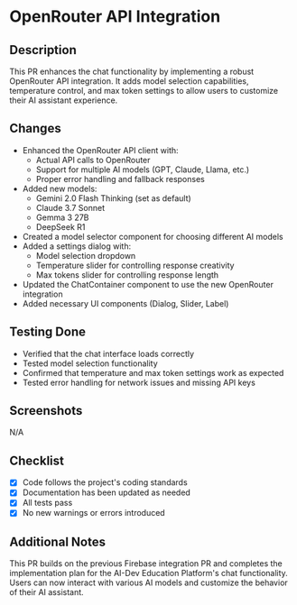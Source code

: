 # OpenRouter API Integration

## Description
This PR enhances the chat functionality by implementing a robust OpenRouter API integration. It adds model selection capabilities, temperature control, and max token settings to allow users to customize their AI assistant experience.

## Changes
- Enhanced the OpenRouter API client with:
  - Actual API calls to OpenRouter
  - Support for multiple AI models (GPT, Claude, Llama, etc.)
  - Proper error handling and fallback responses
- Added new models:
  - Gemini 2.0 Flash Thinking (set as default)
  - Claude 3.7 Sonnet
  - Gemma 3 27B
  - DeepSeek R1
- Created a model selector component for choosing different AI models
- Added a settings dialog with:
  - Model selection dropdown
  - Temperature slider for controlling response creativity
  - Max tokens slider for controlling response length
- Updated the ChatContainer component to use the new OpenRouter integration
- Added necessary UI components (Dialog, Slider, Label)

## Testing Done
- Verified that the chat interface loads correctly
- Tested model selection functionality
- Confirmed that temperature and max token settings work as expected
- Tested error handling for network issues and missing API keys

## Screenshots
N/A

## Checklist
- [x] Code follows the project's coding standards
- [x] Documentation has been updated as needed
- [x] All tests pass
- [x] No new warnings or errors introduced

## Additional Notes
This PR builds on the previous Firebase integration PR and completes the implementation plan for the AI-Dev Education Platform's chat functionality. Users can now interact with various AI models and customize the behavior of their AI assistant. 